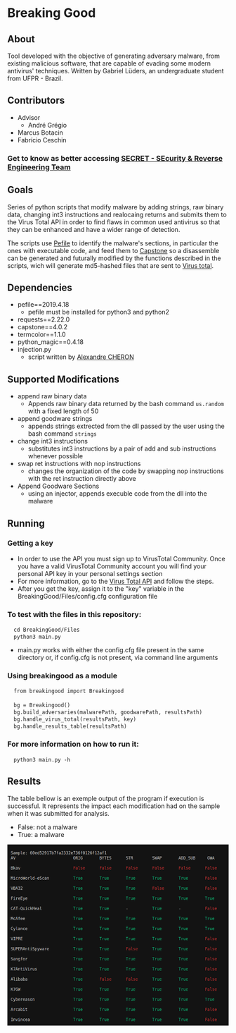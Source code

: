 # Breaking Good

## About
Tool developed with the objective of generating adversary malware, from existing malicious software, that are capable of evading some modern antivirus' techniques. Written by Gabriel Lüders, an undergraduate student from UFPR - Brazil.


## Contributors
  - Advisor
    - André Grégio
  - Marcus Botacin
  - Fabrício Ceschin
### Get to know as better accessing [SECRET - SEcurity & Reverse Engineering Team](https://secret.inf.ufpr.br/)


## Goals

Series of python scripts that modify malware by adding strings, raw binary data, changing int3 instructions and realocaing returns and submits them to the Virus Total API in order to find flaws in common used antivirus so that they can be enhanced and have a wider range of detection.

The scripts use [Pefile](https://pypi.org/project/pefile/) to identify the malware's sections, in particular the ones with executable code, and feed them to [Capstone](http://www.capstone-engine.org/) so a disassemble can be generated and futurally modified by the functions described in the scripts, wich will generate md5-hashed files that are sent to [Virus total](https://www.virustotal.com/gui/home/upload).


## Dependencies
  - pefile==2019.4.18
    - pefile must be installed for python3 and python2
  - requests==2.22.0
  - capstone==4.0.2
  - termcolor==1.1.0
  - python_magic==0.4.18
  - injection.py
    - script written by [Alexandre CHERON](https://axcheron.github.io/code-injection-with-python/)



## Supported Modifications
  - append raw binary data
    - Appends raw binary data returned by the bash command ```us.random``` with a fixed length of 50
  - append goodware strings
    - appends strings extrected from the dll passed by the user using the bash command ```strings```
  - change int3 instructions
    - substitutes int3 instructions by a pair of add and sub instructions whenever possible
  - swap ret instructions with nop instructions
    - changes the organization of the code by swapping nop instructions with the ret instruction directly above
  - Append Goodware Sections
    - using an injector, appends execuble code from the dll into the malware


## Running
### Getting a key
  - In order to use the API you must sign up to VirusTotal Community. Once you have a valid VirusTotal Community account you will find your personal API key in your personal settings section
  - For more information, go to the [Virus Total API](https://developers.virustotal.com/reference#getting-started) and follow the steps.
  - After you get the key, assign it to the "key" variable in the BreakingGood/Files/config.cfg configuration file 


### To test with the files in this repository:

```
  cd BreakingGood/Files
  python3 main.py
```
- main.py works with either the config.cfg file present in the same directory or, if config.cfg is not present, via command line arguments

### Using breakingood as a module

```
  from breakingood import Breakingood

  bg = Breakingood()
  bg.build_adversaries(malwarePath, goodwarePath, resultsPath)
  bg.handle_virus_total(resultsPath, key)
  bg.handle_results_table(resultsPath)

```


### For more information on how to run it: 

```
  python3 main.py -h
```

## Results
  The table bellow is an exemple output of the program if execution is successful. It represents the impact each modification had on the sample when it was submitted for analysis.
  
  - False: not a malware
  - True: a malware

 ![Alt text](./results.png "Example of a Detection Table")


